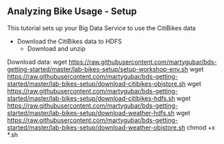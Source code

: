 # 

## Analyzing Bike Usage - Setup
This tutorial sets up your Big Data Service to use the CitiBikes data

* Download the CitiBikes data to HDFS
    * Download and unzip

Download data:
wget https://raw.githubusercontent.com/martygubar/bds-getting-started/master/lab-bikes-setup/setup-workshop-env.sh
wget https://raw.githubusercontent.com/martygubar/bds-getting-started/master/lab-bikes-setup/download-citibikes-objstore.sh
wget https://raw.githubusercontent.com/martygubar/bds-getting-started/master/lab-bikes-setup/download-citibikes-hdfs.sh
wget https://raw.githubusercontent.com/martygubar/bds-getting-started/master/lab-bikes-setup/download-weather-hdfs.sh
wget https://raw.githubusercontent.com/martygubar/bds-getting-started/master/lab-bikes-setup/download-weather-objstore.sh
chmod +x *.sh